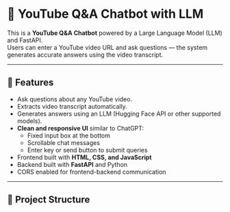 # 🎥 YouTube Q&A Chatbot with LLM

This is a **YouTube Q&A Chatbot** powered by a Large Language Model (LLM) and FastAPI.  
Users can enter a YouTube video URL and ask questions — the system generates accurate answers using the video transcript.

---

## 🔹 Features

- Ask questions about any YouTube video.
- Extracts video transcript automatically.
- Generates answers using an LLM (Hugging Face API or other supported models).
- **Clean and responsive UI** similar to ChatGPT:
  - Fixed input box at the bottom
  - Scrollable chat messages
  - Enter key or send button to submit queries
- Frontend built with **HTML, CSS, and JavaScript**
- Backend built with **FastAPI** and Python
- CORS enabled for frontend-backend communication

---

## 📂 Project Structure

